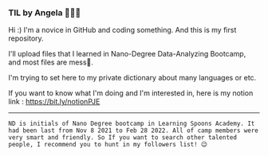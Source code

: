 ### TIL by Angela 🙋‍♀️💚
Hi :) I'm a novice in GitHub and coding something. And this is my first repository.

I'll upload files that I learned in Nano-Degree Data-Analyzing Bootcamp, and most files are mess🤣.

I'm trying to set here to my private dictionary about many languages or etc.

If you want to know what I'm doing and I'm interested in, here is my notion link : <https://bit.ly/notionPJE>


---
`ND is initials of Nano Degree bootcamp in Learning Spoons Academy. It had been last from Nov 8 2021 to Feb 28 2022. All of camp members were very smart and friendly. So If you want to search other talented people, I recommend you to hunt in my followers list! 😉`
